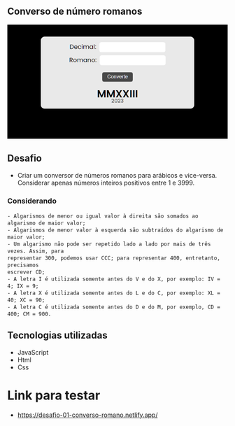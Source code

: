 ## Converso de número romanos

<img src="./assets/print-project.png">

## Desafio

- Criar um conversor de números romanos para arábicos e vice-versa. Considerar apenas números inteiros positivos entre 1 e 3999.

### Considerando

    - Algarismos de menor ou igual valor à direita são somados ao algarismo de maior valor;
    - Algarismos de menor valor à esquerda são subtraídos do algarismo de maior valor;
    - Um algarismo não pode ser repetido lado a lado por mais de três vezes. Assim, para
    representar 300, podemos usar CCC; para representar 400, entretanto, precisamos
    escrever CD;
    - A letra I é utilizada somente antes do V e do X, por exemplo: IV = 4; IX = 9;
    - A letra X é utilizada somente antes do L e do C, por exemplo: XL = 40; XC = 90;
    - A letra C é utilizada somente antes do D e do M, por exemplo, CD = 400; CM = 900.

## Tecnologias utilizadas

- JavaScript
- Html
- Css

# Link para testar

- https://desafio-01-converso-romano.netlify.app/